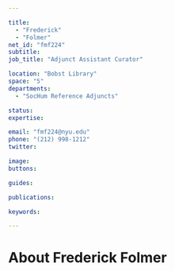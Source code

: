 ```yaml
---

title:
  - "Frederick"
  - "Folmer"
net_id: "fmf224"
subtitle: 
job_title: "Adjunct Assistant Curator"

location: "Bobst Library"
space: "5"
departments:
  - "SocHum Reference Adjuncts"

status: 
expertise:

email: "fmf224@nyu.edu"
phone: "(212) 998-1212"
twitter: 

image: 
buttons:

guides:

publications:

keywords:

---
```


# About Frederick Folmer


